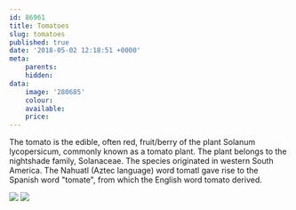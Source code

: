 ```yaml
---
id: 86961
title: Tomatoes
slug: tomatoes
published: true
date: '2018-05-02 12:18:51 +0000'
meta:
    parents: 
    hidden: 
data:
    image: '280685'
    colour: 
    available: 
    price:
---
```


The tomato is the edible, often red, fruit/berry of the plant Solanum lycopersicum, commonly known as a tomato plant. The plant belongs to the nightshade family, Solanaceae. The species originated in western South America. The Nahuatl (Aztec language) word tomatl gave rise to the Spanish word \"tomate\", from which the English word tomato derived.

<!--{% gallery %}-->
![](www.datocms-assets.com/3015/1525263290-tomato-2.jpg)
![](www.datocms-assets.com/3015/1525263293-tomato-1.jpg)
<!--{% endgallery %}-->